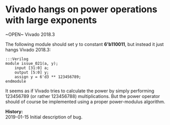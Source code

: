 
Vivado hangs on power operations with large exponents
=====================================================

~OPEN~ Vivado 2018.3

The following module should set y to constant **6'b110011**, but instead it just
hangs Vivado 2018.3:

    :::Verilog
    module issue_021(a, y);
        input [31:0] a;
        output [5:0] y;
        assign y = 6'd3 ** 123456789;
    endmodule

It seems as if Vivado tries to calculate the power by simply performing
123456789 (or rather 123456788) multiplications. But the power operator should
of course be implemented using a proper power-modulus algorithm.

**History:**  
2019-01-15 Initial description of bug.  
